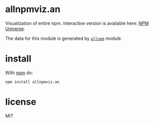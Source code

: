 # allnpmviz.an

Visualization of entire npm. Interactive version is available here: [NPM Universe](http://anvaka.github.io/allnpmviz.an/).

The data for this module is generated by [`allnpm`](https://github.com/anvaka/allnpm) module.

# install

With [npm](https://npmjs.org) do:

```
npm install allnpmviz.an
```

# license

MIT

